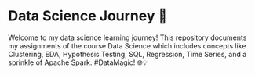 # Data Science Journey  🚀

Welcome to my data science learning journey! This repository documents my assignments of the course Data Science which includes concepts like Clustering, EDA, Hypothesis Testing, SQL, Regression, Time Series, and a sprinkle of Apache Spark. #DataMagic! 🌐💡

